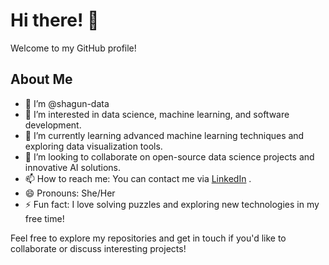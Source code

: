 # Hi there! 👋

Welcome to my GitHub profile!

## About Me
- 👋 I’m @shagun-data
- 👀 I’m interested in data science, machine learning, and software development.
- 🌱 I’m currently learning advanced machine learning techniques and exploring data visualization tools.
- 💞️ I’m looking to collaborate on open-source data science projects and innovative AI solutions.
- 📫 How to reach me: You can contact me via [LinkedIn](www.linkedin.com/in/shagun-singh-49a08a31a) .
- 😄 Pronouns: She/Her
- ⚡ Fun fact: I love solving puzzles and exploring new technologies in my free time!

Feel free to explore my repositories and get in touch if you'd like to collaborate or discuss interesting projects!
